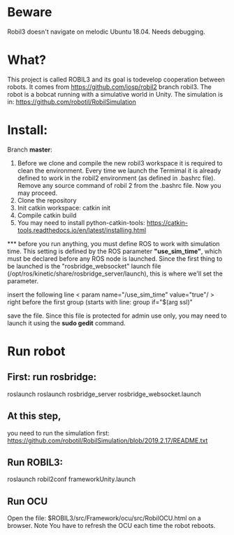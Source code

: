 # Beware
Robil3 doesn't navigate on melodic Ubuntu 18.04. Needs debugging.

# What?
This project is called ROBIL3 and its goal is todevelop cooperation between robots.
It comes from https://github.com/iosp/robil2 branch robil3.
The robot is a bobcat running with a simulative world in Unity.
The simulation is in:
 https://github.com/robotil/RobilSimulation
 
# Install:
Branch **master**: 
1. Before we clone and compile the new robil3 workspace it is required to clean the environment.
   Every time we launch the Termimal it is already defined to work in the robil2 environment (as defined in .bashrc file).
   Remove any source command of robil 2 from the .bashrc file. Now you may proceed.
2. Clone the repository 
3. Init catkin workspace: catkin init
4. Compile catkin build
5. You may need to install python-catkin-tools: https://catkin-tools.readthedocs.io/en/latest/installing.html

*** before you run anything, you must define ROS to work with simulation time. This setting is defined by the ROS parameter **"use_sim_time"**, which must be declared before any ROS node is launched.
Since the first thing to be launched is the "rosbridge_websocket" launch file (/opt/ros/kinetic/share/rosbridge_server/launch), this is where we'll set the parameter.

insert the following line &lt; param name="/use_sim_time" value="true"/ &gt; right before the first group (starts with line: group if="$(arg ssl)"
 
save the file.
Since this file is protected for admin use only, you may need to launch it using the **sudo gedit** command.
# Run robot

## First: run rosbridge:
 roslaunch roslaunch rosbridge_server rosbridge_websocket.launch
 
## At this step, 
you need to run the simulation first: https://github.com/robotil/RobilSimulation/blob/2019.2.17/README.txt
 
## Run ROBIL3:
roslaunch robil2conf frameworkUnity.launch

## Run OCU
Open the file: $ROBIL3/src/Framework/ocu/src/RobilOCU.html on a browser.
Note You have to refresh the OCU each time the robot reboots.


